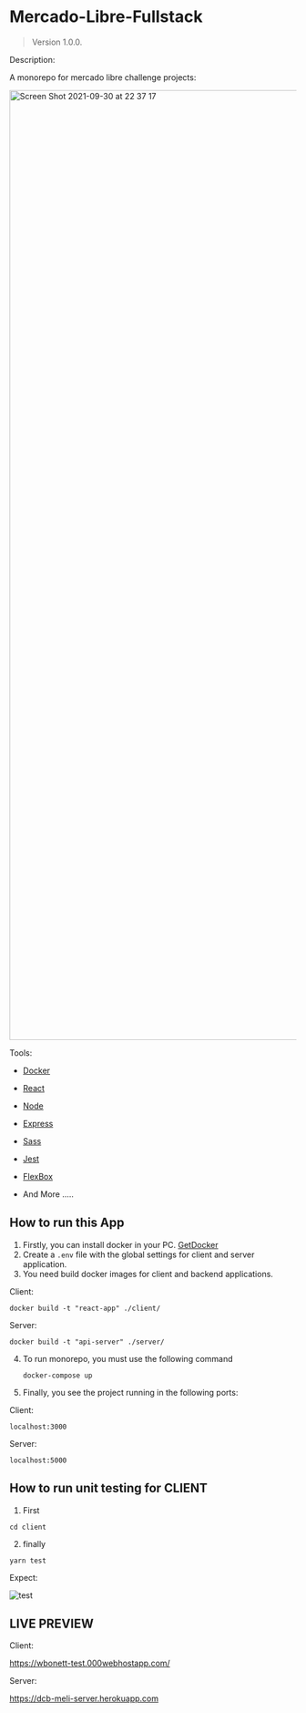 # Mercado-Libre-Fullstack

> Version 1.0.0.

Description:

A monorepo for mercado libre challenge projects:

<img width="1667" alt="Screen Shot 2021-09-30 at 22 37 17" src="https://user-images.githubusercontent.com/8261459/135561532-e4612a9a-7efe-409e-be0a-1b1bbc5019f1.png">


Tools:

- [Docker](https://www.docker.com/)
- [React](https://reactjs.org/)
- [Node](https://nodejs.org/en/)
- [Express](https://expressjs.com/)
- [Sass](https://sass-lang.com/)
- [Jest](https://jestjs.io/)
- [FlexBox](https://developer.mozilla.org/en-US/docs/Web/CSS/CSS_Flexible_Box_Layout/Basic_Concepts_of_Flexbox)

- And More .....

## How to run this App

1. Firstly, you can install docker in your PC. [GetDocker](https://www.docker.com/get-started)
2. Create a `.env` file with the global settings for client and server application.
3. You need build docker images for client and backend applications.

Client:

```
docker build -t "react-app" ./client/
```

Server:

```
docker build -t "api-server" ./server/
```

4. To run monorepo, you must use the following command

   ```
   docker-compose up
   ```

5. Finally, you see the project running in the following ports:

Client:

```
localhost:3000
```

Server:

```
localhost:5000
```

## How to run unit testing for CLIENT

1. First
```
cd client
```

2. finally 

```
yarn test
```

Expect: 

![test](https://wbonett-test.000webhostapp.com/test.png)


## LIVE PREVIEW

Client: 

https://wbonett-test.000webhostapp.com/

Server:

https://dcb-meli-server.herokuapp.com



